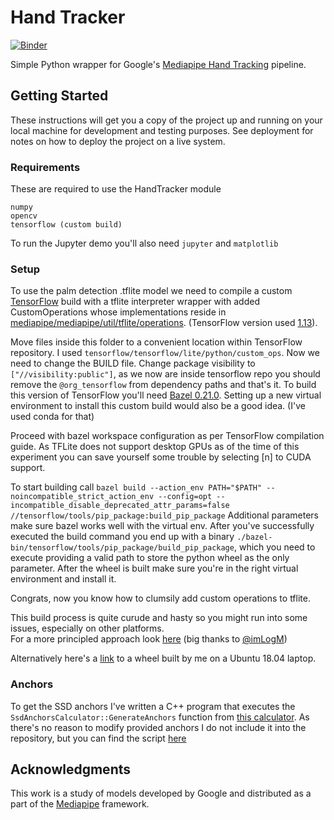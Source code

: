 # Hand Tracker
[![Binder](https://mybinder.org/badge_logo.svg)](https://mybinder.org/v2/gh/wolterlw/hand_tracking/master)

Simple Python wrapper for Google's [Mediapipe Hand Tracking](https://github.com/google/mediapipe/blob/master/mediapipe/docs/hand_tracking_mobile_gpu.md) pipeline.

## Getting Started

These instructions will get you a copy of the project up and running on your local machine for development and testing purposes. See deployment for notes on how to deploy the project on a live system.

### Requirements

These are required to use the HandTracker module

```
numpy
opencv
tensorflow (custom build)
```
To run the Jupyter demo you'll also need `jupyter` and `matplotlib`


### Setup 

To use the palm detection .tflite model we need to compile a custom [TensorFlow](https://github.com/tensorflow/tensorflow) build with a tflite interpreter wrapper with added CustomOperations whose implementations reside in [mediapipe/mediapipe/util/tflite/operations](https://github.com/google/mediapipe/tree/master/mediapipe/util/tflite/operations).
(TensorFlow version used [1.13](https://github.com/tensorflow/tensorflow/releases/tag/v1.13.2)).

Move files inside this folder to a convenient location within TensorFlow repository. I used `tensorflow/tensorflow/lite/python/custom_ops`.
Now we need to change the BUILD file. 
Change package visibility to `["//visibility:public"]`, as we now are inside tensorflow repo you should remove the `@org_tensorflow` from dependency paths and that's it. 
To build this version of TensorFlow you'll need [Bazel 0.21.0](https://github.com/bazelbuild/bazel/releases/tag/0.21.0). Setting up a new virtual environment to install this custom build would also be a good idea. (I've used conda for that)

Proceed with bazel workspace configuration as per TensorFlow compilation guide. As TFLite does not support desktop GPUs as of the time of this experiment you can save yourself some trouble by selecting [n] to CUDA support.

To start building call 
```bazel build --action_env PATH="$PATH" --noincompatible_strict_action_env --config=opt --incompatible_disable_deprecated_attr_params=false //tensorflow/tools/pip_package:build_pip_package```
Additional parameters make sure bazel works well with the virtual env.
After you've successfully executed the build command you end up with a binary `./bazel-bin/tensorflow/tools/pip_package/build_pip_package`, which you need to execute providing a valid path to store the python wheel as the only parameter. After the wheel is built make sure you're in the right virtual environment and install it.

Congrats, now you know how to clumsily add custom operations to tflite.

This build process is quite curude and hasty so you might run into some issues, especially on other platforms.  
For a more principled approach look [here](https://github.com/wolterlw/hand_tracking/issues/2#issuecomment-532514675) (big thanks to [@imLogM](https://github.com/imLogM))

Alternatively here's a [link](https://www.dropbox.com/s/07p84k7q4kxwc02/tensorflow-1.13.2-cp37-cp37m-linux_x86_64.whl?dl=0) to a wheel built by me on a Ubuntu 18.04 laptop.

### Anchors

To get the SSD anchors I've written a C++ program that executes the `SsdAnchorsCalculator::GenerateAnchors` function from [this calculator](https://github.com/google/mediapipe/blob/master/mediapipe/calculators/tflite/ssd_anchors_calculator.cc).
As there's no reason to modify provided anchors I do not include it into the repository, but you can find the script [here](https://gist.github.com/wolterlw/6f1ebc49230506f8e9ce5facc5251d4f)

## Acknowledgments

This work is a study of models developed by Google and distributed as a part of the [Mediapipe](https://github.com/google/mediapipe) framework.
